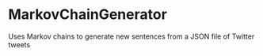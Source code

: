# MarkovChainGenerator
Uses Markov chains to generate new sentences from a JSON file of Twitter tweets
